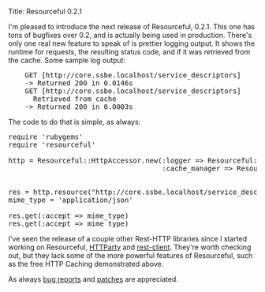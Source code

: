 Title: Resourceful 0.2.1

I'm pleased to introduce the next release of Resourceful, 0.2.1. This one has tons of bugfixes over 0.2, and is actually being used in production. There's only one real new feature to speak of is prettier logging output. It shows the runtime for requests, the resulting status code, and if it was retrieved from the cache. Some sample log output:

<pre>
    GET [http://core.ssbe.localhost/service_descriptors]
    -> Returned 200 in 0.0146s
    GET [http://core.ssbe.localhost/service_descriptors]
      Retrieved from cache
    -> Returned 200 in 0.0003s
</pre>

The code to do that is simple, as always:

<pre lang="ruby">
require 'rubygems'
require 'resourceful'

http = Resourceful::HttpAccessor.new(:logger => Resourceful::StdOutLogger.new,
                                     :cache_manager => Resourceful::InMemoryCacheManager.new)


res = http.resource("http://core.ssbe.localhost/service_desciptors")
mime_type = 'application/json'

res.get(:accept => mime_type)
res.get(:accept => mime_type)
</pre>

I've seen the release of a couple other Rest-HTTP libraries since I started working on Resourceful, [HTTParty][] and [rest-client][]. They're worth checking out, but they lack some of the more powerful features of Resourceful, such as the free HTTP Caching demonstrated above.

As always [bug reports][res-lh] and [patches][res-src] are appreciated.


[HTTParty]: http://railstips.org/2008/7/29/it-s-an-httparty-and-everyone-is-invited
[rest-client]: http://github.com/adamwiggins/rest-client/tree/master

[res-lh]: http://resourceful.lighthouseapp.com/projects/11479-resourceful/
[res-src]: http://github.com/paul/resourceful/tree/master
    
